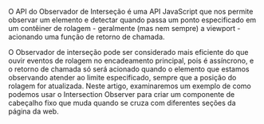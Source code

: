 O API do Observador de Interseção é uma API JavaScript que nos permite observar um elemento e detectar quando passa um ponto especificado em um contêiner de rolagem - geralmente (mas nem sempre) a viewport - acionando uma função de retorno de chamada.

O Observador de interseção pode ser considerado mais eficiente do que ouvir eventos de rolagem no encadeamento principal, pois é assíncrono, e o retorno de chamada só será acionado quando o elemento que estamos observando atender ao limite especificado, sempre que a posição do rolagem for atualizada. Neste artigo, examinaremos um exemplo de como podemos usar o Intersection Observer para criar um componente de cabeçalho fixo que muda quando se cruza com diferentes seções da página da web.

